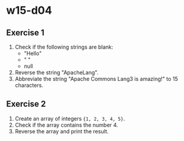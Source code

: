 # w15-d04

## Exercise 1

1. Check if the following strings are blank:
   - "Hello"
   - " "
   - null
2. Reverse the string "ApacheLang".
3. Abbreviate the string "Apache Commons Lang3 is amazing!" to 15 characters.

## Exercise 2

1. Create an array of integers `{1, 2, 3, 4, 5}`.
2. Check if the array contains the number 4.
3. Reverse the array and print the result.